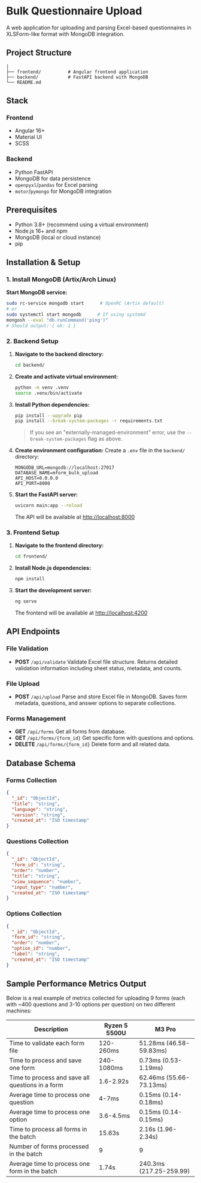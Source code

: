 # Bulk Questionnaire Upload

A web application for uploading and parsing Excel-based questionnaires in XLSForm-like format with MongoDB integration.

## Project Structure

```
│
├── frontend/          # Angular frontend application
├── backend/           # FastAPI backend with MongoDB
└── README.md
```

## Stack

### Frontend

- Angular 16+
- Material UI
- SCSS

### Backend

- Python FastAPI
- MongoDB for data persistence
- `openpyxl`/`pandas` for Excel parsing
- `motor`/`pymongo` for MongoDB integration

## Prerequisites

- Python 3.8+ (recommend using a virtual environment)
- Node.js 16+ and npm
- MongoDB (local or cloud instance)
- pip

## Installation & Setup

### 1. Install MongoDB (Artix/Arch Linux)

**Start MongoDB service:**
```bash
sudo rc-service mongodb start      # OpenRC (Artix default)
# or
sudo systemctl start mongodb      # If using systemd
mongosh --eval "db.runCommand('ping')"
# Should output: { ok: 1 }
```

### 2. Backend Setup

1. **Navigate to the backend directory:**
   ```bash
   cd backend/
   ```

2. **Create and activate virtual environment:**
   ```bash
   python -m venv .venv
   source .venv/bin/activate
   ```

3. **Install Python dependencies:**
   ```bash
   pip install --upgrade pip
   pip install --break-system-packages -r requirements.txt
   ```
   > If you see an "externally-managed-environment" error, use the `--break-system-packages` flag as above.

4. **Create environment configuration:**
   Create a `.env` file in the `backend/` directory:
   ```
   MONGODB_URL=mongodb://localhost:27017
   DATABASE_NAME=mform_bulk_upload
   API_HOST=0.0.0.0
   API_PORT=8000
   ```

5. **Start the FastAPI server:**
   ```bash
   uvicorn main:app --reload
   ```

   The API will be available at [http://localhost:8000](http://localhost:8000)

### 3. Frontend Setup

1. **Navigate to the frontend directory:**
   ```bash
   cd frontend/
   ```

2. **Install Node.js dependencies:**
   ```bash
   npm install
   ```

3. **Start the development server:**
   ```bash
   ng serve
   ```

   The frontend will be available at [http://localhost:4200](http://localhost:4200)

## API Endpoints

### File Validation
- **POST** `/api/validate`
  Validate Excel file structure.
  Returns detailed validation information including sheet status, metadata, and counts.

### File Upload
- **POST** `/api/upload`
  Parse and store Excel file in MongoDB.
  Saves form metadata, questions, and answer options to separate collections.

### Forms Management
- **GET** `/api/forms`
  Get all forms from database.
- **GET** `/api/forms/{form_id}`
  Get specific form with questions and options.
- **DELETE** `/api/forms/{form_id}`
  Delete form and all related data.

## Database Schema

### Forms Collection
```json
{
  "_id": "ObjectId",
  "title": "string",
  "language": "string",
  "version": "string",
  "created_at": "ISO timestamp"
}
```

### Questions Collection
```json
{
  "_id": "ObjectId",
  "form_id": "string",
  "order": "number",
  "title": "string",
  "view_sequence": "number",
  "input_type": "number",
  "created_at": "ISO timestamp"
}
```

### Options Collection
```json
{
  "_id": "ObjectId",
  "form_id": "string",
  "order": "number",
  "option_id": "number",
  "label": "string",
  "created_at": "ISO timestamp"
}
```

## Sample Performance Metrics Output

Below is a real example of metrics collected for uploading 9 forms (each with ~400 questions and 3-10 options per question) on two different machines:

| Description                                      | Ryzen 5 5500U           | M3 Pro                  |
| ------------------------------------------------ | ----------------------- | ----------------------- |
| Time to validate each form file                  | 120-260ms               | 51.28ms (46.58-59.83ms) |
| Time to process and save one form                | 240-1080ms              | 0.73ms (0.53-1.19ms)    |
| Time to process and save all questions in a form | 1.6-2.92s               | 62.46ms (55.66-73.13ms) |
| Average time to process one question             | 4-7ms                   | 0.15ms (0.14-0.18ms)    |
| Average time to process one option               | 3.6-4.5ms               | 0.15ms (0.14-0.15ms)    |
| Time to process all forms in the batch           | 15.63s                  | 2.16s (1.96-2.34s)      |
| Number of forms processed in the batch           | 9                       | 9                       |
| Average time to process one form in the batch    | 1.74s                   | 240.3ms (217.25-259.99) |
